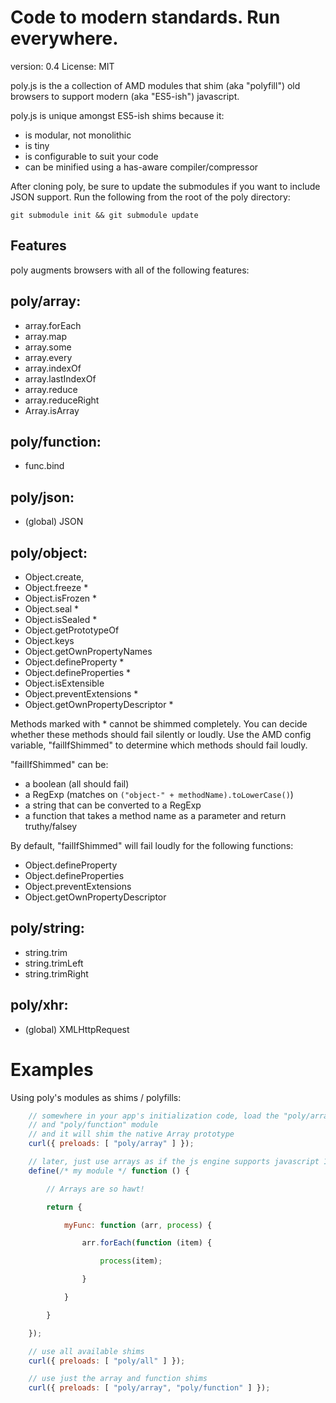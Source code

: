 Code to modern standards. Run everywhere.
=========

version: 0.4
License: MIT

poly.js is the a collection of AMD modules that shim (aka "polyfill")
old browsers to support modern (aka "ES5-ish") javascript.

poly.js is unique amongst ES5-ish shims because it:

* is modular, not monolithic
* is tiny
* is configurable to suit your code
* can be minified using a has-aware compiler/compressor

After cloning poly, be sure to update the submodules if you want to include
JSON support.  Run the following from the root of the poly directory:

```
git submodule init && git submodule update
```

Features
----

poly augments browsers with all of the following features:

poly/array:
---

* array.forEach
* array.map
* array.some
* array.every
* array.indexOf
* array.lastIndexOf
* array.reduce
* array.reduceRight
* Array.isArray

poly/function:
---

* func.bind

poly/json:
---

* (global) JSON

poly/object:
---

* Object.create,
* Object.freeze *
* Object.isFrozen *
* Object.seal *
* Object.isSealed *
* Object.getPrototypeOf
* Object.keys
* Object.getOwnPropertyNames
* Object.defineProperty *
* Object.defineProperties *
* Object.isExtensible
* Object.preventExtensions *
* Object.getOwnPropertyDescriptor *

Methods marked with * cannot be shimmed completely. You can decide whether
these methods should fail silently or loudly.  Use the AMD config variable,
"failIfShimmed" to determine which methods should fail loudly.

"failIfShimmed" can be:

* a boolean (all should fail)
* a RegExp (matches on `("object-" + methodName).toLowerCase()`)
* a string that can be converted to a RegExp
* a function that takes a method name as a parameter and return truthy/falsey

By default, "failIfShimmed" will fail loudly for the following functions:

* Object.defineProperty
* Object.defineProperties
* Object.preventExtensions
* Object.getOwnPropertyDescriptor

poly/string:
---

* string.trim
* string.trimLeft
* string.trimRight

poly/xhr:
---

* (global) XMLHttpRequest

Examples
==========

Using poly's modules as shims / polyfills:

```js
	// somewhere in your app's initialization code, load the "poly/array"
	// and "poly/function" module
	// and it will shim the native Array prototype
	curl({ preloads: [ "poly/array" ] });

	// later, just use arrays as if the js engine supports javascript 1.7!
	define(/* my module */ function () {

		// Arrays are so hawt!

		return {

			myFunc: function (arr, process) {

				arr.forEach(function (item) {

					process(item);

				}

			}

		}

	});
```

```js
	// use all available shims
	curl({ preloads: [ "poly/all" ] });
```

```js
	// use just the array and function shims
	curl({ preloads: [ "poly/array", "poly/function" ] });
```
